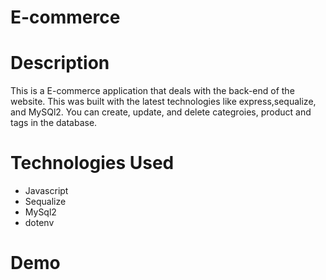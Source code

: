 # E-commerce 
# Description
This is a E-commerce application that deals with the back-end of the website. This was built with the latest technologies like express,sequalize, and MySQl2. You can create, update, and delete categroies, product and tags in the database.
# Technologies Used
- Javascript
- Sequalize
- MySql2
- dotenv
# Demo
